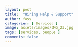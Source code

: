 ```yaml
---
layout: post
title:  "Hiring Help & Support"
author: foss
categories: [ Services ]
image: assets/images/IMG_23.jpg
tags: [services, people ]
comments: false
---
```

